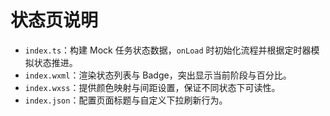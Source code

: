 # 状态页说明

- `index.ts`：构建 Mock 任务状态数据，`onLoad` 时初始化流程并根据定时器模拟状态推进。
- `index.wxml`：渲染状态列表与 Badge，突出显示当前阶段与百分比。
- `index.wxss`：提供颜色映射与间距设置，保证不同状态下可读性。
- `index.json`：配置页面标题与自定义下拉刷新行为。

